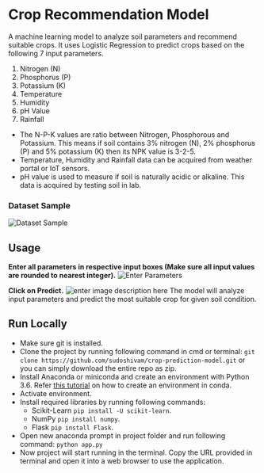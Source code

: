   

# Crop Recommendation Model
A machine learning model to analyze soil parameters and recommend suitable crops. It uses Logistic Regression to predict crops based on the following 7 input parameters.

 1. Nitrogen (N) 
 2. Phosphorus (P) 
 3. Potassium (K) 
 4. Temperature 
 5. Humidity 
 6. pH Value 
 7. Rainfall
 
- The N-P-K values are ratio between Nitrogen, Phosphorous and Potassium. This means if soil contains 3% nitrogen (N), 2% phosphorus (P) and 5% potassium (K) then its NPK value is 3-2-5. 
- Temperature, Humidity and Rainfall data can be acquired from weather portal or IoT sensors.
- pH value is used to measure if soil is naturally acidic or alkaline. This data is acquired by testing soil in lab.
 
### Dataset Sample
![Dataset Sample](https://raw.githubusercontent.com/sudoshivam/crop-prediction-model/main/static/images/01.png)
## Usage
 **Enter all parameters in respective input boxes (Make sure all input values are rounded to nearest integer).**
 ![Enter Parameters](https://raw.githubusercontent.com/sudoshivam/crop-prediction-model/main/static/images/02.png)

**Click on Predict.** 
![enter image description here](https://raw.githubusercontent.com/sudoshivam/crop-prediction-model/main/static/images/03.png)
The model will analyze input parameters and predict the most suitable crop for given soil condition.

## Run Locally

 - Make sure git is installed. 
 - Clone the project by running following command in cmd or terminal: `git clone https://github.com/sudoshivam/crop-prediction-model.git` or you can simply download the entire repo as zip.
 - Install Anaconda or miniconda and create an environment with Python 3.6. Refer [this tutorial](https://conda.io/projects/conda/en/latest/user-guide/tasks/manage-environments.html) on how to create an environment in conda.
 - Activate environment.
 - Install required libraries by running following commands:
	 - Scikit-Learn `pip install -U scikit-learn`.
	- NumPy `pip install numpy`.
	- Flask `pip install Flask`.
 - Open new anaconda prompt in project folder and run following command:
  `python app.py`
  - Now project will start running in the terminal. Copy the URL provided in terminal and open it into a web browser to use the application. 
 

